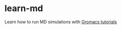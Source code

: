 # learn-md
Learn how to run MD simulations with [Gromacs tutorials](http://www.mdtutorials.com/gmx/index.html)
